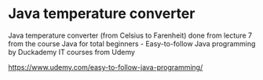 # Java temperature converter
Java temperature converter (from Celsius to Farenheit) done from lecture 7 from the course Java for total beginners - Easy-to-follow Java programming by Duckademy IT courses from Udemy

https://www.udemy.com/easy-to-follow-java-programming/
